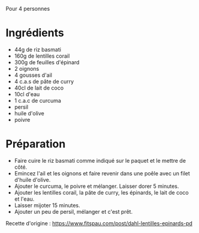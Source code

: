 Pour 4 personnes

# Ingrédients
- 44g de riz basmati
- 160g de lentilles corail
- 300g de feuilles d'épinard
- 2 oignons
- 4 gousses d'ail
- 4 c.a.s de pâte de curry
- 40cl de lait de coco
- 10cl d'eau
- 1 c.a.c de curcuma
- persil
- huile d'olive
- poivre

# Préparation
- Faire cuire le riz basmati comme indiqué sur le paquet et le mettre de côté.
- Emincez l'ail et les oignons et faire revenir dans une poêle avec un filet d'huile d'olive.
- Ajouter le curcuma, le poivre et mélanger. Laisser dorer 5 minutes.
- Ajouter les lentilles corail, la pâte de curry, les épinards, le lait de coco et l'eau.
- Laisser mijoter 15 minutes.
- Ajouter un peu de persil, mélanger et c'est prêt.

Recette d'origine : https://www.fitspau.com/post/dahl-lentilles-epinards-pd

